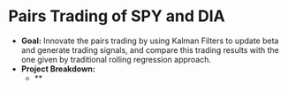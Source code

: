 # Pairs Trading of SPY and DIA

- **Goal:** Innovate the pairs trading by using Kalman Filters to update beta and generate trading signals, and compare this trading results with the one given by traditional rolling regression approach.
- **Project Breakdown:**
  - ** 
